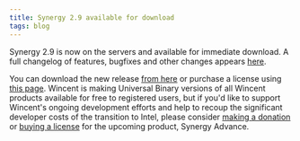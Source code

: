 ```yaml
---
title: Synergy 2.9 available for download
tags: blog
---
```


Synergy 2.9 is now on the servers and available for immediate download. A full changelog of features, bugfixes and other changes appears [here](http://wincent.dev/a/products/synergy-classic/history/).

You can download the new release [from here](http://wincent.dev/download.php?item=Synergy.dmg) or purchase a license using [this page](https://wincent.dev/a/products/synergy-classic/purchase/). Wincent is making Universal Binary versions of all Wincent products available for free to registered users, but if you'd like to support Wincent's ongoing development efforts and help to recoup the significant developer costs of the transition to Intel, please consider [making a donation](https://wincent.dev/a/products/synergy-classic/donate/) or [buying a license](https://wincent.dev/a/products/synergy-advance/purchase/) for the upcoming product, Synergy Advance.
